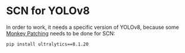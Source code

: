 # SCN for YOLOv8

In order to work, it needs a specific version of YOLOv8, because some [Monkey Patching](https://en.wikipedia.org/wiki/Monkey_patch) needs to be done for SCN:

```
pip install ultralytics==8.1.20
```
